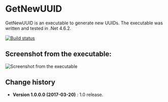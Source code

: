 GetNewUUID
====================================

GetNewUUID is an executable to generate new UUIDs.
The executable was written and tested in .Net 4.6.2.

[![Build status](https://ci.appveyor.com/api/projects/status/65h9i12tbmxkn0g4?svg=true)](https://ci.appveyor.com/project/SeppPenner/getnewuuid)

## Screenshot from the executable:
![Screenshot from the executable](https://github.com/SeppPenner/GetNewUUID/blob/master/Screenshot.PNG "Screenshot from the executable")

Change history
--------------

* **Version 1.0.0.0 (2017-03-20)** : 1.0 release.